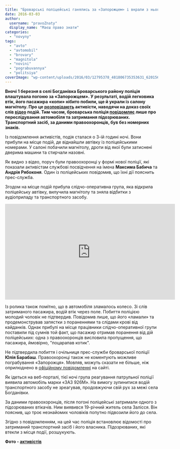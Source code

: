 ```yaml
---
title: "Броварські поліцейські ганялись за «Запорожцем» і вкрали з нього магнітолу – активісти"
date: 2016-03-03
author: 
  username: "pravoZnaty"
  display_name: "Маєш право знати"
categories: 
  - "novyny"
tags: 
  - "avto"
  - "avtomobil"
  - "brovary"
  - "magnitola"
  - "novini"
  - "pograbuvannya"
  - "politsiya"
coverImage: "wp-content/uploads/2016/03/12795378_481806735353631_6201568868102116294_n.jpg"
---
```


**Вночі 1 березня в селі Богданівка Броварського району поліція влаштувала погоню за «Запорожцем». У результаті, водій легковика втік, його пасажира «копи» нібито побили, ще й украли із салону магнітолу. Про це [розповідають](https://www.facebook.com/permalink.php?story_fbid=481806865353618&id=100005729266954) активісти, наводячи на доказ своїх слів [відео](https://www.youtube.com/watch?v=C82UcQ9egMU) подій. Тим часом, броварська поліція [повідомляє](http://www.kv.npu.gov.ua/uk/publish/article/194694) лише про переслідування автомобіля та затримання підозрюваних. Транспортний засіб, за даними правоохоронців, був без номерних знаків.**

Із повідомлення активістів, подія сталася о 3-ій годині ночі. Вони прибули на місце подій, де віднайшли автівку із поліцейськими номерами. У салоні побачили магнітолу, дроти від якої були затиснені дверима машини та стирчали назовні.

Як видно з відео, поруч були правоохоронці у формі нової поліції, які показали активістам службові посвідчення на імена **Максима Бабича** та **Андрія Рябоконя**. Один із поліцейських повідомив, що їхні дії пояснить прес-служба.

Згодом на місце подій прибула слідчо-оперативна група, яка відкрила поліцейську автівку, вилучила магнітолу та зняла відбитки з аудіоприладу та транспортного засобу.

<iframe src="https://www.youtube.com/embed/C82UcQ9egMU" width="560" height="315" frameborder="0" allowfullscreen="allowfullscreen"></iframe>

Із ролика також помітно, що в автомобіля зламалось колесо. Зі слів затриманого пасажира, водій втік через поле. Побиття поліцією молодий чоловік не підтвердив. Повідомив лише, що його «ламали» та продемонстрував запястки з пораненнями та слідами крові від кайданків. Однак прибулі на місце працівники слідчо-оперативної групи поставили під сумнів той факт, що пасажир отримав поранення від дій поліцейських: одна з правоохоронців висловила пропущення, що пасажира, ймовірно, "поцарапав котик".

Не підтвердила побиття і очільниця прес-служби броварської поліції **Юлія Барабаш**. Правоохоронці також не коментують можливе пограбування «Запорожця». Мовляв, можуть сказати не більше, ніж оприлюднено в [офіційному повідомленні](http://www.kv.npu.gov.ua/uk/publish/article/194694) на сайті.

Як ідеться на веб-порталі, тієї ночі група реагування патрульної поліції виявила автомобіль марки «ЗАЗ 926М». На вимогу зупинитися водій транспортного засобу не зреагував, продовжуючи свій рух за межі села Богданівки.

За даними правоохоронців, після погоні поліцейські затримали одного з підозрюваних втікачів. Ним виявився 19-річний житель села Залісся. Він пояснив, що троє незнайомих чоловіків попутно підвозили його до села.

Згідно з повідомленням, на цей час поліція встановлює відомості про затриманий транспортний засіб і його власника. Підозрюваних, які втекли з місця події, розшукують.

**Фото - [активістів](https://www.facebook.com/permalink.php?story_fbid=481806865353618&id=100005729266954)**

